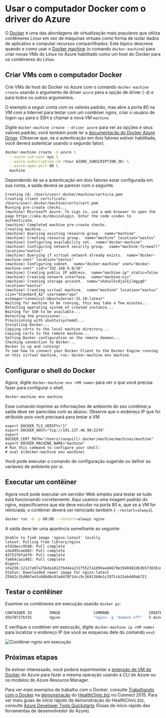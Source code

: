 <properties
	pageTitle="Criar hosts do Docker no Azure com o computador Docker | Microsoft Azure"
	description="Descreve o uso do computador Docker para criar hosts do Docker no Azure."
	services="virtual-machines-linux"
	documentationCenter=""
	authors="squillace"
	manager="timlt"
	editor="tysonn"/>

<tags
	ms.service="virtual-machines-linux"
	ms.devlang="multiple"
	ms.topic="article"
	ms.tgt_pltfrm="vm-linux"
	ms.workload="infrastructure-services"
	ms.date="07/22/2016"
	ms.author="rasquill"/>

# Usar o computador Docker com o driver do Azure

O [Docker](https://www.docker.com/) é uma das abordagens de virtualização mais populares que utiliza contêineres Linux em vez de máquinas virtuais como forma de isolar dados de aplicativo e computar recursos compartilhados. Este tópico descreve quando e como usar o [Docker machine](https://docs.docker.com/machine/) (o comando `docker-machine`) para criar novas VMs do Linux no Azure habilitado como um host do Docker para os contêineres do Linux.


## Criar VMs com o computador Docker

Crie VMs de host do Docker no Azure com o comando `docker-machine create` usando o argumento de driver `azure` para a opção de driver (`-d`) e para todos os outros argumentos.

O exemplo a seguir conta com os valores padrão, mas abre a porta 80 na VM com a Internet para testar com um contêiner nginx, criar o usuário de logon `ops` para o SSH e chamar a nova VM `machine`.

Digite `docker-machine create --driver azure` para ver as opções e seus valores padrão; você também pode ler a [documentação do Docker Azure Driver](https://docs.docker.com/machine/drivers/azure/). (Observe que, se a autenticação em dois fatores estiver habilitada, você deverá autenticar usando o segundo fator).

```bash
docker-machine create -d azure \
  --azure-ssh-user ops \
  --azure-subscription-id <Your AZURE_SUBSCRIPTION_ID> \
  --azure-open-port 80 \
  machine
```

Dependendo de se a autenticação em dois fatores estar configurada em sua conta, a saída deverá se parecer com o seguinte.

```
Creating CA: /Users/user/.docker/machine/certs/ca.pem
Creating client certificate: /Users/user/.docker/machine/certs/cert.pem
Running pre-create checks...
(machine) Microsoft Azure: To sign in, use a web browser to open the page https://aka.ms/devicelogin. Enter the code <code> to authenticate.
(machine) Completed machine pre-create checks.
Creating machine...
(machine) Querying existing resource group.  name="machine"
(machine) Creating resource group.  name="machine" location="eastus"
(machine) Configuring availability set.  name="docker-machine"
(machine) Configuring network security group.  name="machine-firewall" location="eastus"
(machine) Querying if virtual network already exists.  name="docker-machine-vnet" location="eastus"
(machine) Configuring subnet.  name="docker-machine" vnet="docker-machine-vnet" cidr="192.168.0.0/16"
(machine) Creating public IP address.  name="machine-ip" static=false
(machine) Creating network interface.  name="machine-nic"
(machine) Creating storage account.  name="vhdsolksdjalkjlmgyg6" location="eastus"
(machine) Creating virtual machine.  name="machine" location="eastus" size="Standard_A2" username="ops" osImage="canonical:UbuntuServer:15.10:latest"
Waiting for machine to be running, this may take a few minutes...
Detecting operating system of created instance...
Waiting for SSH to be available...
Detecting the provisioner...
Provisioning with ubuntu(systemd)...
Installing Docker...
Copying certs to the local machine directory...
Copying certs to the remote machine...
Setting Docker configuration on the remote daemon...
Checking connection to Docker...
Docker is up and running!
To see how to connect your Docker Client to the Docker Engine running on this virtual machine, run: docker-machine env machine
```

## Configurar o shell do Docker

Agora, digite `docker-machine env <VM name>` para ver o que você precisa fazer para configurar o shell.

```bash
docker-machine env machine
```

Esse comando imprime as informações de ambiente do seu contêiner,a saída deve ser parecidas com as abaixo. Observe que o endereço IP que foi atribuído pois você precisará para testar a VM.

```
export DOCKER_TLS_VERIFY="1"
export DOCKER_HOST="tcp://191.237.46.90:2376"
export DOCKER_CERT_PATH="/Users/rasquill/.docker/machine/machines/machine"
export DOCKER_MACHINE_NAME="machine"
# Run this command to configure your shell:
# eval $(docker-machine env machine)
```

Você pode executar o comando de configuração sugerido ou definir as variáveis de ambiente por si.

## Executar um contêiner

Agora você pode executar um servidor Web simples para testar se tudo está funcionando corretamente. Aqui usamos uma imagem padrão do nginx, especificamos que ela deve escutar na porta 80 e, que se a VM for reiniciada, o contêiner deverá ser reiniciado também (`--restart=always`).

```bash
docker run -d -p 80:80 --restart=always nginx
```

A saída deve ter uma aparência semelhante ao seguinte:

```
Unable to find image 'nginx:latest' locally
latest: Pulling from library/nginx
efd26ecc9548: Pull complete
a3ed95caeb02: Pull complete
83f52fbfa5f8: Pull complete
fa664caa1402: Pull complete
Digest: sha256:12127e07a75bda1022fbd4ea231f5527a1899aad4679e3940482db3b57383b1d
Status: Downloaded newer image for nginx:latest
25942c35d86fe43c688d0c03ad478f14cc9c16913b0e1c2971cb32eb4d0ab721
```

## Testar o contêiner

Examine os contêineres em execução usando `docker ps`:

```bash
CONTAINER ID        IMAGE               COMMAND                  CREATED             STATUS              PORTS                         NAMES
d5b78f27b335        nginx               "nginx -g 'daemon off"   5 minutes ago       Up 5 minutes        0.0.0.0:80->80/tcp, 443/tcp   goofy_mahavira
```

E verifique o contêiner em execução, digite `docker-machine ip <VM name>` para localizar o endereço IP (se você se esqueceu dele do comando `env`):

![Contêiner ngnix em execução](./media/virtual-machines-linux-docker-machine/nginxsuccess.png)

## Próximas etapas

Se estiver interessado, você poderá experimentar a [extensão de VM do Docker](virtual-machines-linux-dockerextension.md) do Azure para fazer a mesma operação usando a CLI do Azure ou os modelos do Azure Resource Manager.

Para ver mais exemplos de trabalho com o Docker, consulte [Trabalhando com o Docker](https://github.com/Microsoft/HealthClinic.biz/wiki/Working-with-Docker)  na [demonstração](https://blogs.msdn.microsoft.com/visualstudio/2015/12/08/connectdemos-2015-healthclinic-biz/) do [HealthClinic.biz](https://github.com/Microsoft/HealthClinic.biz) no Connect 2015. Para ver mais guias de início rápido da demonstração do HealthClinic.biz, consulte [Azure Developer Tools Quickstarts](https://github.com/Microsoft/HealthClinic.biz/wiki/Azure-Developer-Tools-Quickstarts) (Guias de início rápido das ferramentas de desenvolvedor do Azure).

<!---HONumber=AcomDC_0727_2016-->
